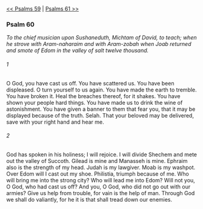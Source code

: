 [<< Psalms 59](Psalms%2059.md)  |  [Psalms 61 >>](Psalms%2061.md)

### Psalm 60

*To the chief musician upon Sushaneduth, Michtam of David, to teach; when he strove with Aram-naharaim and with Aram-zobah when Joab returned and smote of Edom in the valley of salt twelve thousand.*

###### 1
O God, you have cast us off. You have scattered us. You have been displeased. O turn yourself to us again. You have made the earth to tremble. You have broken it. Heal the breaches thereof, for it shakes. You have shown your people hard things. You have made us to drink the wine of astonishment. You have given a banner to them that fear you, that it may be displayed because of the truth. Selah. That your beloved may be delivered, save with your right hand and hear me.

###### 2
God has spoken in his holiness; I will rejoice. I will divide Shechem and mete out the valley of Succoth. Gilead is mine and Manasseh is mine. Ephraim also is the strength of my head. Judah is my lawgiver. Moab is my washpot. Over Edom will I cast out my shoe. Philistia, triumph because of me. Who will bring me into the strong city? Who will lead me into Edom? Will not you, O God, who had cast us off? And you, O God, who did not go out with our armies? Give us help from trouble, for vain is the help of man. Through God we shall do valiantly, for he it is that shall tread down our enemies.